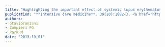 ```yaml
---
title: "Highlighting the important effect of systemic lupus erythematosus on platelet count of critically ill patients"
publication: "**Intensive care medicine**. 39(10):1882-3. <a href='https://doi.org/10.1007/s00134-013-3019-4' target='_blank' rel='noopener noreferrer'>10.1007/s00134-013-3019-4</a>"
authors:
- otavioranzani
- Zampieri FG
- Park M
date: "2013-10-01"
---
```

